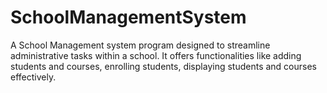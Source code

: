 # SchoolManagementSystem
A School Management system program designed to streamline administrative tasks within a school. It offers functionalities like adding students and courses, enrolling students, displaying students and courses effectively.
